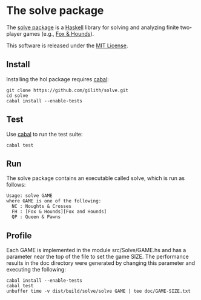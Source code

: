 The solve package
=================

The [solve package][] is a [Haskell][] library for solving and
analyzing finite two-player games (e.g., [Fox & Hounds][Fox and
Hounds]).

This software is released under the [MIT License][].

Install
-------

Installing the hol package requires [cabal][]:

    git clone https://github.com/gilith/solve.git
    cd solve
    cabal install --enable-tests

Test
----

Use [cabal][] to run the test suite:

    cabal test

Run
----

The solve package contains an executable called solve, which is run as follows:

    Usage: solve GAME
    where GAME is one of the following:
      NC : Noughts & Crosses
      FH : [Fox & Hounds][Fox and Hounds]
      QP : Queen & Pawns

Profile
-------

Each GAME is implemented in the module src/Solve/GAME.hs and has a
parameter near the top of the file to set the game SIZE. The
performance results in the doc directory were generated by changing
this parameter and executing the following:

    cabal install --enable-tests
    cabal test
    unbuffer time -v dist/build/solve/solve GAME | tee doc/GAME-SIZE.txt

[cabal]: https://www.haskell.org/cabal/ "Cabal"
[Fox and Hounds]: https://en.wikipedia.org/wiki/Fox_games#Fox_and_Hounds "Fox & Hounds"
[Haskell]: https://www.haskell.org/ "Haskell"
[solve package]: https://hackage.haskell.org/package/solve "solve package"
[MIT License]: https://github.com/gilith/solve/blob/master/LICENSE "MIT License"
